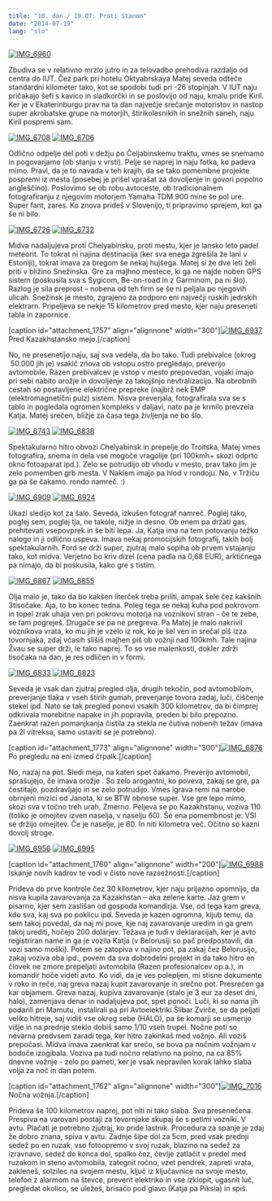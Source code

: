 ```yaml
---
title: "10. dan / 19.07. Proti Stanom"
date: "2014-07-19"
lang: "slo"
---
```


[![IMG_6960](images/IMG_6960-300x200.jpg)](http://gremovmongolijo.com/wp-content/uploads/2014/07/IMG_6960.jpg)

Zbudiva se v relativno mrzlo jutro in za telovadbo prehodiva razdaljo od centra do IUT. Čez park pri hotelu Oktyabrskaya Matej seveda odteče standardni kilometer tako, kot se spodobi tudi pri -26 stopinjah. V IUT naju pričakajo šefi s kavico in sladkorčki in se poslovijo od naju, kmalu pride Kiril. Ker je v Ekaterinburgu prav na ta dan največje srečanje motoristov in nastop super akrobatske grupe na motorjih, štirikolesnikih in snežnih saneh, naju Kiril pospremi sam.

[![IMG_6708](images/IMG_6708-300x200.jpg)](http://gremovmongolijo.com/wp-content/uploads/2014/07/IMG_6708.jpg) [![IMG_6706](images/IMG_6706-300x200.jpg)](http://gremovmongolijo.com/wp-content/uploads/2014/07/IMG_6706.jpg)

Odlično odpelje del poti v dežju po Čeljabinskemu traktu, vmes se snemamo in pogovarjamo (ob stanju v vrsti). Pelje se naprej in naju fotka, ko padeva mimo. Pravi, da je to navada v teh krajih, da se tako pomembne projekte pospremi iz mesta (posebej je prišel vprašat za dovoljenje in govori popolno angleščino). Poslovimo se ob robu avtoceste, ob tradicionalnem fotografiranju z njegovim motorjem Yamaha TDM 900 mine še pol ure. Super fant, zares. Ko znova prideš v Slovenijo, ti pripravimo sprejem, kot ga še ni bilo.

[![IMG_6726](images/IMG_6726-300x200.jpg)](http://gremovmongolijo.com/wp-content/uploads/2014/07/IMG_6726.jpg) [![IMG_6732](images/IMG_6732-300x200.jpg)](http://gremovmongolijo.com/wp-content/uploads/2014/07/IMG_6732.jpg)

Midva nadaljujeva proti Chelyabinsku, proti mestu, kjer je lansko leto padel meteorit. To tokrat ni najina destinacija (ker sva enega zgrešila že lani v Estoniji), tokrat imava za bregom še nekaj hujšega. Matej si že dve leti želi priti v bližino Snežinska. Gre za majhno mestece, ki ga ne najde noben GPS sistem (poskusila sva s Sygicom, Be-on-road in z Garminom, pa ni šlo). Razlog je sila preprost – nobena od teh firm se še ni peljala po njegovih ulicah. Snežinsk je mesto, zgrajeno za podporo eni največji ruskih jedrskih elektrarn. Pripeljeva se nekje 15 kilometrov pred mesto, kjer naju preseneti tabla in zapornice.

\[caption id="attachment\_1757" align="alignnone" width="300"\][![IMG_6937](images/IMG_6937-300x200.jpg)](http://gremovmongolijo.com/wp-content/uploads/2014/07/IMG_6937.jpg) Pred Kazakhstansko mejo.\[/caption\]

No, ne presenetijo naju, saj sva vedela, da bo tako. Tudi prebivalce (okrog  50.000 jih je) vsakič znova ob vstopu ostro pregledajo, preverijo avtomobile. Razen prebivalcev je vstop v mesto prepovedan, vojaki imajo pri sebi nabito orožje in dovoljenje za takojšnjo nevtralizacijo. Na obrobnih cestah so postavljene električne prepreke (najbrž nek EMP (elektromagnetični pulz) sistem. Nisva preverjala, fotografirala sva se s tablo in pogledala ogromen kompleks v daljavi, nato pa je krmilo prevzela Katja. Matej srečen, bližje za časa tega življenja ne bo šlo.

[![IMG_6743](images/IMG_6743-300x200.jpg)](http://gremovmongolijo.com/wp-content/uploads/2014/07/IMG_6743.jpg) [![IMG_6838](images/IMG_6838-300x200.jpg)](http://gremovmongolijo.com/wp-content/uploads/2014/07/IMG_6838.jpg)

Spektakularno hitro obvozi Chelyabinsk in prepelje do Troitska, Matej vmes fotografira, snema in dela vse mogoče vragolije (pri 100kmh+ skozi odprto okno fotoaparat ipd.). Zelo se potrudijo ob vhodu v mesto, prav tako jim je zelo pomemben grb mesta. V Naklem imajo pa hlod v rondoju. No, v Tržiču ga pa še čakamo. rondo namreč. :)

[![IMG_6909](images/IMG_6909-300x200.jpg)](http://gremovmongolijo.com/wp-content/uploads/2014/07/IMG_6909.jpg) [![IMG_6924](images/IMG_6924-300x200.jpg)](http://gremovmongolijo.com/wp-content/uploads/2014/07/IMG_6924.jpg)

Ukazi sledijo kot za šalo. Seveda, izkušen fotograf namreč. Poglej tako, poglej sem, poglej tja, ne takole, nižje in desno. Ob enem pa držati gas, prehitevati vsepovprek in še biti lepa. Ja, Katja ima na tem potovanju težko nalogo in ji odlično uspeva. Imava nekaj promocijskih fotografij, takih bolj spektakularnih. Ford se drži super, zjutraj malo sopiha ob prvem vstajanju tako, kot midva. Verjetno bo kriv dizel (cena padla na 0,68 EUR), arktičnega pa nimajo, da bi poskusila, kako gre s tistim.

[![IMG_6867](images/IMG_6867-300x200.jpg)](http://gremovmongolijo.com/wp-content/uploads/2014/07/IMG_6867.jpg) [![IMG_6855](images/IMG_6855-300x200.jpg)](http://gremovmongolijo.com/wp-content/uploads/2014/07/IMG_6855.jpg)

Olja malo je, tako da bo kakšen literček treba priliti, ampak šele čez kakšnih 3tisočake. Aja, to bo konec tedna. Poleg tega se nekaj kuha pod pokrovom in topel zrak uhaja ven pri pokrovu motorja na voznikovi stran - če te zebe, se tam pogreješ. Drugače se pa ne pregreva. Pa Matej je malo nakrivil voznikova vrata, ko mu jih je vzelo iz rok, ko je šel ven in srečal piš izza tovornjaka, zdaj včasih slišiš majhen piš ob vožnji nad 100kmh. Tale najina Žvau se super drži, le tako naprej. To so vse malenkosti, dokler zdrži tisočaka na dan, je res odličen in v formi.

[![IMG_6833](images/IMG_6833-300x200.jpg)](http://gremovmongolijo.com/wp-content/uploads/2014/07/IMG_6833.jpg) [![IMG_6823](images/IMG_6823-300x200.jpg)](http://gremovmongolijo.com/wp-content/uploads/2014/07/IMG_6823.jpg)

Seveda je vsak dan zjutraj pregled olja, drugih tekočin, pod avtomobilom, preverjanje tlaka v vseh štirih gumah, preverjanje tovora zadaj, luči, čiščenje stekel ipd. Nato se tak pregled ponovi vsakih 300 kilometrov, da bi čimprej odkrivala morebitne napake in jih popravila, preden bi bilo prepozno. Zaenkrat razen pomanjkanja čistila za stekla ne čutiva nobenih težav (imava pa 2l vitreksa, samo ustaviti se je potrebno).

\[caption id="attachment\_1773" align="alignnone" width="300"\][![IMG_6876](images/IMG_6876-300x200.jpg)](http://gremovmongolijo.com/wp-content/uploads/2014/07/IMG_6876.jpg) Po pregledu na eni izmed črpalk.\[/caption\]

No, nazaj na pot. Sledi meja, na kateri spet čakamo. Preverijo avtomobil, sprašujejo, če imava orožje . So zelo arogantni, ko poveva, zakaj se gre, pa čestitajo, pozdravljajo in se zelo potrudijo. Vmes igrava remi na narobe obrnjeni mizici od Janota, ki se BTW obnese super. Vse gre lepo mimo, skozi sva v točno treh urah. Zmerno. Peljeva se po Kazakhstanu, voziva 110 (toliko je omejitev izven naselja, v naselju 60). Še ena pomembnost je: VSI se držijo omejitev. Če je naselje, je 60. In niti kilometra več. Očitno so kazni dovolj stroge.

[![IMG_6956](images/IMG_6956-300x200.jpg)](http://gremovmongolijo.com/wp-content/uploads/2014/07/IMG_6956.jpg) [![IMG_6995](images/IMG_6995-300x200.jpg)](http://gremovmongolijo.com/wp-content/uploads/2014/07/IMG_6995.jpg)

\[caption id="attachment\_1760" align="alignnone" width="200"\][![IMG_6988](images/IMG_6988-200x300.jpg)](http://gremovmongolijo.com/wp-content/uploads/2014/07/IMG_6988.jpg) Iskanje novih kadrov te vodi v čisto nove razsežnosti.\[/caption\]

Prideva do prve kontrole čez 30 kilometrov, kjer naju prijazno opomnijo, da nisva kupila zavarovanja za Kazakhstan – aka zelene karte. Jaz grem v pisarno, kjer sem zaslišan od gospoda komandirja. Vse, od tega kam greva, kdo sva, kaj sva po poklicu ipd. Seveda je kazen ogromna, kljub temu, da sem takoj povedal, da naj mi pove, kje naj zavarovanje uredim in ga grem takoj urediti, hočejo 200 dolarjev. Težava je tudi v deklaracijah, ker je avto registriran name in ga je vozila Katja (v Belorusiji so pač predpostavili, da vozi samo moški). Potem se zatopiva v najino pot, pa zakaj čez Belorusijo, zakaj voziva oba ipd., povem da sva dobrodelni projekt in da tako hitro en človek ne zmore prepeljati avtomobila (Razen profesionalcev op.a.), in komandir hoče videti avto. Ko vidi, da je ves polepljen, mi stisne dokumente v roko in reče, naj greva nazaj kupit zavarovanje in srečno pot. Presrečen ga kar objamem. Greva nazaj, kupiva zavarovanje (stalo je 3 eur za deset dni, halo), zamenjava denar in nadaljujeva pot, spet ponoči. Luči, ki so nama jih podarili pri Mamutu, instalirali pa pri Avtoelektriki Šlibar Zvirče, se da peljati veliko hitreje, saj vidiš vse okrog sebe (HALO), pa še komarji se usmerijo višje in na prednje steklo dobiš samo 1/10 vseh trupel. Nočne poti so nevarna predvsem zaradi tega, ker hitro zakinkaš med vožnjo. Ali voziš prepočasi. Midva imava zaenkrat kar srečo, se bova pa nočnim vožnjam v bodoče izogibala. Voziva pa tudi nočno relativno na polno, na ca 85% dnevne vožnje - zelo po pameti, ker je vsak nepravilen korak lahko slaba volja za noč in dan potem.

\[caption id="attachment\_1762" align="alignnone" width="300"\][![IMG_7016](images/IMG_7016-300x200.jpg)](http://gremovmongolijo.com/wp-content/uploads/2014/07/IMG_7016.jpg) Nočna vožnja.\[/caption\]

Prideva še 100 kilometrov naprej, pot niti ni tako slaba. Sva presenečena. Prespiva na varovani postaji za tovornjake skupaj še s petimi vozniki. V avtu. Plačati je potrebno zjutraj, ko pride lastnik. Procedura za spanje je zdaj že dobro znana, spiva v avtu. Zadnje šipe dol za 5cm, pred vsak prednji sedež po en ruzak, vso fotoopremo v svoj ruzak, blazino na sedež za izravnavo, sedež do konca dol, spalko čez, čevlje zatlačit v predel med ruzakom in steno avtomobila, zategnit ročno, vzet pendrek, zapreti vrata, zakleneš, solzilec na svojem mestu, ključ iz ključavnice na svoje mesto, telefon z alarmom na števce, preverit elektriko in vse izklopit, ugasnit luč, pregledat okolico, se uležeš, brisačo pod glavo (Katja pa Piksla) in spiš.
